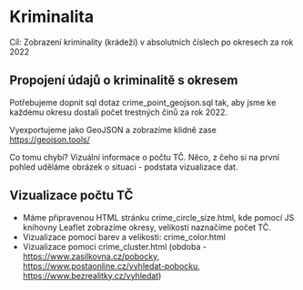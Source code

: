 # Kriminalita

Cíl: Zobrazení kriminality (krádeží) v absolutních číslech po okresech za rok 2022

## Propojení údajů o kriminalitě s okresem

Potřebujeme dopnit sql dotaz crime_point_geojson.sql tak, aby jsme ke každému okresu dostali počet trestných činů za rok 2022.

Vyexportujeme jako GeoJSON a zobrazíme klidně zase https://geojson.tools/

Co tomu chybí? Vizuální informace o počtu TČ. Něco, z čeho si na první pohled uděláme 
obrázek o situaci - podstata vizualizace dat.

## Vizualizace počtu TČ

- Máme připravenou HTML stránku crime_circle_size.html, kde pomocí JS knihovny Leaflet zobrazíme okresy, velikostí naznačíme počet TČ.
- Vizualizace pomocí barev a velikosti: crime_color.html
- Vizualizace pomoci crime_cluster.html (obdoba - https://www.zasilkovna.cz/pobocky, https://www.postaonline.cz/vyhledat-pobocku, https://www.bezrealitky.cz/vyhledat)











